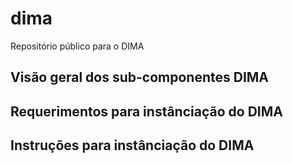 # dima
Repositório público para o DIMA

## Visão geral dos sub-componentes DIMA

## Requerimentos para instânciação do DIMA

## Instruções para instânciação do DIMA

